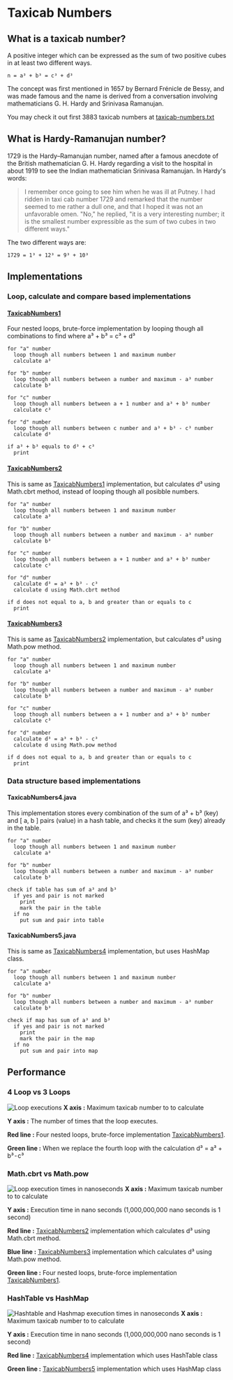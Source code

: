 # Taxicab Numbers

## What is a taxicab number?
A positive integer which can be expressed as the sum of two positive cubes in at least two different ways.

```
n = a³ + b³ = c³ + d³
```

The concept was first mentioned in 1657 by Bernard Frénicle de Bessy, and was made famous and the name is derived from a conversation involving mathematicians G. H. Hardy and Srinivasa Ramanujan.

You may check it out first 3883 taxicab numbers at [taxicab-numbers.txt](taxicab-numbers.txt)

## What is Hardy-Ramanujan number?

1729 is the Hardy–Ramanujan number, named after a famous anecdote of the British mathematician G. H. Hardy regarding a visit to the hospital in about 1919 to see the Indian mathematician Srinivasa Ramanujan. In Hardy's words:

> I remember once going to see him when he was ill at Putney. I had ridden in taxi cab number 1729 and remarked that the number seemed to me rather a dull one, and that I hoped it was not an unfavorable omen. "No," he replied, "it is a very interesting number; it is the smallest number expressible as the sum of two cubes in two different ways."

The two different ways are:

```
1729 = 1³ + 12³ = 9³ + 10³
```

## Implementations

### Loop, calculate and compare based implementations

#### [TaxicabNumbers1](TaxicabNumbers1.java)

Four nested loops, brute-force implementation by looping though all combinations to find where a³ + b³ = c³ + d³

```
for "a" number
  loop though all numbers between 1 and maximum number
  calculate a³

for "b" number
  loop though all numbers between a number and maximum - a³ number
  calculate b³

for "c" number
  loop though all numbers between a + 1 number and a³ + b³ number
  calculate c³

for "d" number
  loop though all numbers between c number and a³ + b³ - c³ number
  calculate d³

if a³ + b³ equals to d³ + c³
  print
```

#### [TaxicabNumbers2](TaxicabNumbers2.java)

This is same as [TaxicabNumbers1](#taxicabnumbers1) implementation, but calculates d³ using Math.cbrt method, instead of looping though all posibble numbers.

```
for "a" number
  loop though all numbers between 1 and maximum number
  calculate a³

for "b" number
  loop though all numbers between a number and maximum - a³ number
  calculate b³

for "c" number
  loop though all numbers between a + 1 number and a³ + b³ number
  calculate c³

for "d" number
  calculate d³ = a³ + b³ - c³ 
  calculate d using Math.cbrt method

if d does not equal to a, b and greater than or equals to c
  print
```


#### [TaxicabNumbers3](TaxicabNumbers3.java)

This is same as [TaxicabNumbers2](#taxicabnumbers2) implementation, but calculates d³ using Math.pow method.

```
for "a" number
  loop though all numbers between 1 and maximum number
  calculate a³

for "b" number
  loop though all numbers between a number and maximum - a³ number
  calculate b³

for "c" number
  loop though all numbers between a + 1 number and a³ + b³ number
  calculate c³

for "d" number
  calculate d³ = a³ + b³ - c³ 
  calculate d using Math.pow method

if d does not equal to a, b and greater than or equals to c
  print
```

### Data structure based implementations

#### TaxicabNumbers4.java
This implementation stores every combination of the sum of a³ + b³ (key) and [ a, b ] pairs (value) in a hash table, and checks it the sum (key) already in the table.

```
for "a" number
  loop though all numbers between 1 and maximum number
  calculate a³

for "b" number
  loop though all numbers between a number and maximum - a³ number
  calculate b³

check if table has sum of a³ and b³
  if yes and pair is not marked
    print
    mark the pair in the table
  if no
    put sum and pair into table
```

#### TaxicabNumbers5.java
This is same as [TaxicabNumbers4](#taxicabnumbers4) implementation, but uses HashMap class.

```
for "a" number
  loop though all numbers between 1 and maximum number
  calculate a³

for "b" number
  loop though all numbers between a number and maximum - a³ number
  calculate b³

check if map has sum of a³ and b³
  if yes and pair is not marked
    print
    mark the pair in the map
  if no
    put sum and pair into map
```
## Performance

### 4 Loop vs 3 Loops

![Loop executions](chart-2.png)
**X axis :** Maximum taxicab number to to calculate

**Y axis :** The number of times that the loop executes.

**Red line :** Four nested loops, brute-force implementation [TaxicabNumbers1](#taxicabnumbers1).

**Green line :** When we replace the fourth loop with the calculation d³ = a³ + b³ - c³

### Math.cbrt vs Math.pow

![Loop execution times in nanoseconds](chart-1.png)
**X axis :** Maximum taxicab number to to calculate

**Y axis :** Execution time in nano seconds (1,000,000,000 nano seconds is 1 second)

**Red line :** [TaxicabNumbers2](#taxicabnumbers2) implementation which calculates d³ using Math.cbrt method.

**Blue line :** [TaxicabNumbers3](#taxicabnumbers3) implementation which calculates d³ using Math.pow method.

**Green line :** Four nested loops, brute-force implementation [TaxicabNumbers1](#taxicabnumbers1).

### HashTable vs HashMap

![Hashtable and Hashmap execution times in nanoseconds](chart-3.png)
**X axis :** Maximum taxicab number to to calculate

**Y axis :** Execution time in nano seconds (1,000,000,000 nano seconds is 1 second)

**Red line :** [TaxicabNumbers4](#taxicabnumbers4) implementation which uses HashTable class

**Green line :** [TaxicabNumbers5](#taxicabnumbers5) implementation which uses HashMap class
